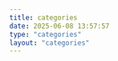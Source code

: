 ```yaml
---
title: categories  
date: 2025-06-08 13:57:57  
type: "categories"  
layout: "categories"  
---
```

